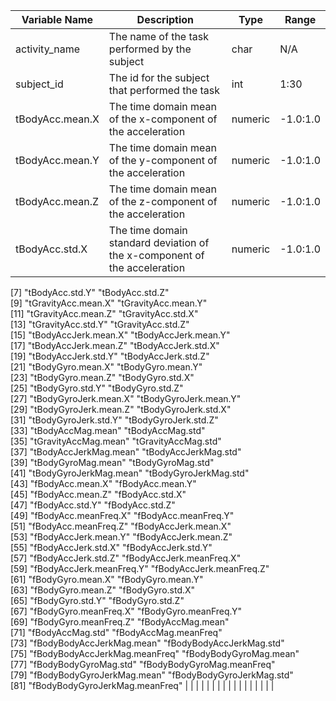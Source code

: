 |Variable Name    | Description                                           | Type        | Range         |
|-----------------|-------------------------------------------------------|-------------|---------------|
|activity_name  |The name of the task performed by the subject  |char | N/A |
|subject_id | The id for the subject that performed the task  | int | 1:30  |
|tBodyAcc.mean.X | The time domain mean of the x-component of the acceleration | numeric | -1.0:1.0   |
|tBodyAcc.mean.Y | The time domain mean of the y-component of the acceleration | numeric | -1.0:1.0   |
|tBodyAcc.mean.Z | The time domain mean of the z-component of the acceleration | numeric | -1.0:1.0   |               
|tBodyAcc.std.X  | The time domain standard deviation of the x-component of the acceleration | numeric | -1.0:1.0   |               
 [7] "tBodyAcc.std.Y"                "tBodyAcc.std.Z"               
 [9] "tGravityAcc.mean.X"            "tGravityAcc.mean.Y"           
[11] "tGravityAcc.mean.Z"            "tGravityAcc.std.X"            
[13] "tGravityAcc.std.Y"             "tGravityAcc.std.Z"            
[15] "tBodyAccJerk.mean.X"           "tBodyAccJerk.mean.Y"          
[17] "tBodyAccJerk.mean.Z"           "tBodyAccJerk.std.X"           
[19] "tBodyAccJerk.std.Y"            "tBodyAccJerk.std.Z"           
[21] "tBodyGyro.mean.X"              "tBodyGyro.mean.Y"             
[23] "tBodyGyro.mean.Z"              "tBodyGyro.std.X"              
[25] "tBodyGyro.std.Y"               "tBodyGyro.std.Z"              
[27] "tBodyGyroJerk.mean.X"          "tBodyGyroJerk.mean.Y"         
[29] "tBodyGyroJerk.mean.Z"          "tBodyGyroJerk.std.X"          
[31] "tBodyGyroJerk.std.Y"           "tBodyGyroJerk.std.Z"          
[33] "tBodyAccMag.mean"              "tBodyAccMag.std"              
[35] "tGravityAccMag.mean"           "tGravityAccMag.std"           
[37] "tBodyAccJerkMag.mean"          "tBodyAccJerkMag.std"          
[39] "tBodyGyroMag.mean"             "tBodyGyroMag.std"             
[41] "tBodyGyroJerkMag.mean"         "tBodyGyroJerkMag.std"         
[43] "fBodyAcc.mean.X"               "fBodyAcc.mean.Y"              
[45] "fBodyAcc.mean.Z"               "fBodyAcc.std.X"               
[47] "fBodyAcc.std.Y"                "fBodyAcc.std.Z"               
[49] "fBodyAcc.meanFreq.X"           "fBodyAcc.meanFreq.Y"          
[51] "fBodyAcc.meanFreq.Z"           "fBodyAccJerk.mean.X"          
[53] "fBodyAccJerk.mean.Y"           "fBodyAccJerk.mean.Z"          
[55] "fBodyAccJerk.std.X"            "fBodyAccJerk.std.Y"           
[57] "fBodyAccJerk.std.Z"            "fBodyAccJerk.meanFreq.X"      
[59] "fBodyAccJerk.meanFreq.Y"       "fBodyAccJerk.meanFreq.Z"      
[61] "fBodyGyro.mean.X"              "fBodyGyro.mean.Y"             
[63] "fBodyGyro.mean.Z"              "fBodyGyro.std.X"              
[65] "fBodyGyro.std.Y"               "fBodyGyro.std.Z"              
[67] "fBodyGyro.meanFreq.X"          "fBodyGyro.meanFreq.Y"         
[69] "fBodyGyro.meanFreq.Z"          "fBodyAccMag.mean"             
[71] "fBodyAccMag.std"               "fBodyAccMag.meanFreq"         
[73] "fBodyBodyAccJerkMag.mean"      "fBodyBodyAccJerkMag.std"      
[75] "fBodyBodyAccJerkMag.meanFreq"  "fBodyBodyGyroMag.mean"        
[77] "fBodyBodyGyroMag.std"          "fBodyBodyGyroMag.meanFreq"    
[79] "fBodyBodyGyroJerkMag.mean"     "fBodyBodyGyroJerkMag.std"     
[81] "fBodyBodyGyroJerkMag.meanFreq"   |   |   |   |   |
|   |   |   |   |   |
|   |   |   |   |   |
